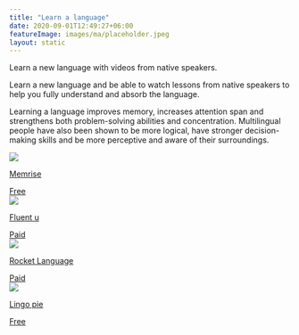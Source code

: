 ```yaml
---
title: "Learn a language"
date: 2020-09-01T12:49:27+06:00
featureImage: images/ma/placeholder.jpeg
layout: static
---
```


Learn a new language with videos from native speakers.

Learn a new language and be able to watch lessons from native speakers to help you fully understand and absorb the language.

Learning a language improves memory, increases attention span and strengthens both problem-solving abilities and concentration. Multilingual people have also been shown to be more logical, have stronger decision-making skills and be more perceptive and aware of their surroundings.

<a class="ma-link" href="https://www.memrise.com/"><div class="ma-card"><div class="ma-icon"><img src ="/images/icon-check.png"/></div><div class="ma-name"><p>Memrise</p></div><div class="ma-paid-text"><span>Free</span></div></div></a><a class="ma-link" href="https://www.fluentu.com/"><div class="ma-card"><div class="ma-icon"><img src ="/images/icon-pound.png"/></div><div class="ma-name"><p>Fluent u</p></div><div class="ma-paid-text"><span>Paid</span></div></div></a><a class="ma-link" href="https://www.rocketlanguages.com/"><div class="ma-card"><div class="ma-icon"><img src ="/images/icon-pound.png"/></div><div class="ma-name"><p>Rocket Language</p></div><div class="ma-paid-text"><span>Paid</span></div></div></a><a class="ma-link" href="https://lingopie.com/"><div class="ma-card"><div class="ma-icon"><img src ="/images/icon-check.png"/></div><div class="ma-name"><p>Lingo pie</p></div><div class="ma-paid-text"><span>Free</span></div></div></a>  

<br/><br/>






